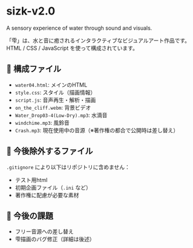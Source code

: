 # sizk-v2.0
A sensory experience of water through sound and visuals.

「雫」は、水と音に癒されるインタラクティブなビジュアルアート作品です。  
HTML / CSS / JavaScript を使って構成されています。

## 🔧 構成ファイル

- `water04.html`: メインのHTML
- `style.css`: スタイル（描画情報）
- `script.js`: 音声再生・解析・描画
- `on_the_cliff.webm`: 背景ビデオ
- `Water_Drop03-4(Low-Dry).mp3`: 水滴音
- `windchime.mp3`: 風鈴音
- `Crash.mp3`: 現在使用中の音源（※著作権の都合で公開時は差し替え）

## 🚫 今後除外するファイル

`.gitignore` により以下はリポジトリに含めません：

- テスト用html
- 初期企画ファイル（`.ini` など）
- 著作権に配慮が必要な素材

## 📌 今後の課題

- フリー音源への差し替え
- 雫描画のバグ修正（詳細は後述）

